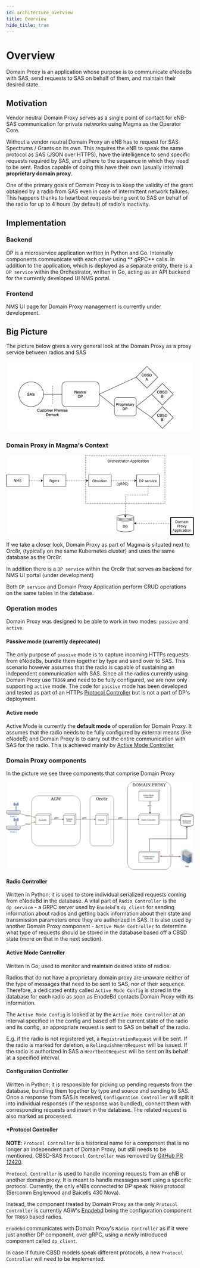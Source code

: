 ```yaml
---
id: architecture_overview
title: Overview
hide_title: true
---
```


# Overview

Domain Proxy is an application whose purpose is to communicate eNodeBs with SAS, send requests to SAS on behalf of them,
and maintain their desired state.

## Motivation

Vendor neutral Domain Proxy serves as a single point of contact for eNB-SAS communication for private networks using
Magma as the Operator Core.

Without a vendor neutral Domain Proxy an eNB has to request for SAS Spectrums / Grants on its own. This requires the eNB
to speak the same protocol as SAS (JSON over HTTPS), have the intelligence to send specific requests required by SAS,
and adhere to the sequence in which they need to be sent. Radios capable of doing this have their own (usually
internal) **proprietary domain proxy**.

One of the primary goals of Domain Proxy is to keep the validity of the grant obtained by a radio from SAS even in case
of intermittent network failures. This happens thanks to heartbeat requests being sent to SAS on behalf of the radio for
up to 4 hours (by default) of radio's inactivity.

## Implementation

### Backend

DP is a microservice application written in Python and Go. Internally components communicate with each other using **
gRPC** calls. In addition to the application, which is deployed as a separate entity, there is a `DP service` within the
Orchestrator, written in Go, acting as an API backend for the currently developed UI NMS portal.

### Frontend

NMS UI page for Domain Proxy management is currently under development.

## Big Picture

The picture below gives a very general look at the Domain Proxy as a proxy service between radios and SAS

![dp](../assets/dp/dp_high_level_overview.png)

### Domain Proxy in Magma's Context

![dp](../assets/dp/dp_in_context.png)

If we take a closer look, Domain Proxy as part of Magma is situated next to Orc8r,
(typically on the same Kubernetes cluster) and uses the same database as the Orc8r.

In addition there is a `DP service` within the Orc8r that serves as backend for NMS UI portal (under development)

Both `DP service` and Domain Proxy Application perform CRUD operations on the same tables in the database.

### Operation modes

Domain Proxy was designed to be able to work in two modes: `passive` and `active`.

#### Passive mode (currently deprecated)

The only purpose of `passive` mode is to capture incoming HTTPs requests from eNodeBs, bundle them together by type and
send over to SAS. This scenario however assumes that the radio is capable of sustaining an independent communication
with SAS. Since all the radios currently using Domain Proxy use `TR069` and need to be fully configured, we are now only
supporting `active` mode. The code for `passive` mode has been developed and tested as part of an
HTTPs [Protocol Controller](architecture_overview.md#protocol-controller) but is not a part of DP's deployment.

#### Active mode

Active Mode is currently the **default mode** of operation for Domain Proxy. It assumes that the radio needs to be fully
configured by external means (like eNodeB) and Domain Proxy is to carry out the entire communication with SAS for the
radio. This is achieved mainly by
[Active Mode Controller](architecture_overview.md#active-mode-controller)

### Domain Proxy components

In the picture we see three components that comprise Domain Proxy

![dp](../assets/dp/dp_architecture.png)

#### Radio Controller

Written in Python; it is used to store individual serialized requests coming from eNodeBd in the database. A vital part
of `Radio Controller` is the `dp_service` - a GRPC server used by `Enodebd`'s `dp_client` for sending information about
radios and getting back information about their state and transmission parameters once they are authorized in SAS. It is
also used by another Domain Proxy component - `Active Mode Controller` to determine what type of requests should be
stored in the database based off a CBSD state (more on that in the next section).

#### Active Mode Controller

Written in Go; used to monitor and maintain desired state of radios.

Radios that do not have a proprietary domain proxy are unaware neither of the type of messages that need to be sent to
SAS, nor of their sequence. Therefore, a dedicated entity called `Active Mode Config` is stored in the database for each
radio as soon as EnodeBd contacts Domain Proxy with its information.

The `Active Mode Config` is looked at by the `Active Mode Controller` at an interval specified in the config and based
off the current state of the radio and its config, an appropriate request is sent to SAS on behalf of the radio.

E.g. if the radio is not registered yet, a `RegistrationRequest` will be sent. If the radio is marked for deletion,
a `RelinquishmentRequest`
will be issued. If the radio is authorized in SAS a `HeartbeatRequest` will be sent on its behalf at a specified
interval.

#### Configuration Controller

Written in Python; it is responsible for picking up pending requests from the database, bundling them together by type
and source and sending to SAS. Once a response from SAS is received, `Configuration Controller` will split it into
individual responses (if the response was bundled), connect them with corresponding requests and insert in the database.
The related request is also marked as processed.

#### *Protocol Controller

**NOTE**: `Protocol Controller` is a historical name for a component that is no longer an independent part of Domain Proxy, but still
needs to be mentioned. CBSD-SAS `Protocol Controller` was removed by [GitHub PR 12420](https://github.com/magma/magma/pull/12420).

`Protocol Controller` is used to handle incoming requests from an eNB or another domain proxy. It is meant to handle
messages sent using a specific protocol. Currently, the only eNBs connected to DP speak `TR069` protocol (Sercomm
Englewood and Baicells 430 Nova).

Instead, the component treated by Domain Proxy as the only `Protocol Controller` is currently
AGW's [Enodebd](lte/architecture_overview.md#enodebd)
being the configuration component for `TR069` based radios.

`Enodebd` communicates with Domain Proxy's `Radio Controller` as if it were just another DP component, over gRPC, using
a newly introduced component called `dp_client`.

In case if future CBSD models speak different protocols, a new `Protocol Controller` will need to be implemented.
